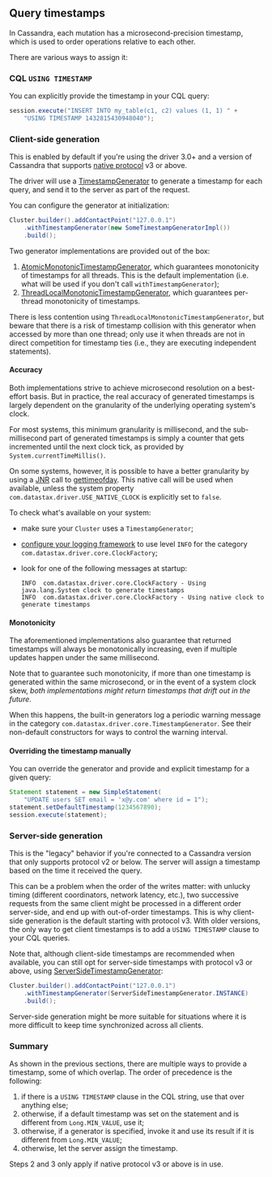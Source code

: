<!--
Licensed to the Apache Software Foundation (ASF) under one
or more contributor license agreements.  See the NOTICE file
distributed with this work for additional information
regarding copyright ownership.  The ASF licenses this file
to you under the Apache License, Version 2.0 (the
"License"); you may not use this file except in compliance
with the License.  You may obtain a copy of the License at

  http://www.apache.org/licenses/LICENSE-2.0

Unless required by applicable law or agreed to in writing,
software distributed under the License is distributed on an
"AS IS" BASIS, WITHOUT WARRANTIES OR CONDITIONS OF ANY
KIND, either express or implied.  See the License for the
specific language governing permissions and limitations
under the License.
-->

## Query timestamps

In Cassandra, each mutation has a microsecond-precision timestamp, which
is used to order operations relative to each other.

There are various ways to assign it:

### CQL `USING TIMESTAMP`

You can explicitly provide the timestamp in your CQL query:

```java
session.execute("INSERT INTO my_table(c1, c2) values (1, 1) " +
    "USING TIMESTAMP 1432815430948040");
```

### Client-side generation

This is enabled by default if you're using the driver 3.0+ and a version
of Cassandra that supports [native protocol](../native_protocol) v3 or
above.

The driver will use a [TimestampGenerator] to generate a timestamp for each query, and send it
to the server as part of the request.

You can configure the generator at initialization:

```java
Cluster.builder().addContactPoint("127.0.0.1")
    .withTimestampGenerator(new SomeTimestampGeneratorImpl())
    .build();
```

Two generator implementations are provided out of the box:

1. [AtomicMonotonicTimestampGenerator], which guarantees monotonicity of timestamps for all 
   threads. This is the default implementation (i.e. what will be used if you don't call 
   `withTimestampGenerator`);
2. [ThreadLocalMonotonicTimestampGenerator], which guarantees per-thread monotonicity of timestamps.

There is less contention using `ThreadLocalMonotonicTimestampGenerator`, but beware
that there is a risk of timestamp collision with this generator when accessed by more than one
thread; only use it when threads are not in direct competition for timestamp ties (i.e., they are executing
independent statements).

#### Accuracy

Both implementations strive to achieve microsecond resolution on a best-effort basis.
But in practice, the real accuracy of generated timestamps is largely dependent on the
granularity of the underlying operating system's clock.

For most systems, this minimum granularity is millisecond, and
the sub-millisecond part of generated timestamps is simply a counter that gets incremented
until the next clock tick, as provided by `System.currentTimeMillis()`.

On some systems, however, it is possible to have a better granularity by using a [JNR]
call to [gettimeofday]. This native call will be used when available, unless the system
property `com.datastax.driver.USE_NATIVE_CLOCK` is explicitly set to `false`.

To check what's available on your system:

* make sure your `Cluster` uses a `TimestampGenerator`;
* [configure your logging framework](../logging/) to use level `INFO` for the category
  `com.datastax.driver.core.ClockFactory`;
* look for one of the following messages at startup:

    ```
    INFO  com.datastax.driver.core.ClockFactory - Using java.lang.System clock to generate timestamps
    INFO  com.datastax.driver.core.ClockFactory - Using native clock to generate timestamps
    ```

#### Monotonicity

The aforementioned implementations also guarantee
that returned timestamps will always be monotonically increasing, even if multiple updates
happen under the same millisecond.

Note that to guarantee such monotonicity, if more than one timestamp is generated
within the same microsecond, or in the event of a system clock skew, _both implementations might
return timestamps that drift out in the future_.

When this happens, the built-in generators log a periodic warning message in the category
`com.datastax.driver.core.TimestampGenerator`. See their non-default constructors for ways to control the warning
interval.


#### Overriding the timestamp manually

You can override the generator and provide and explicit timestamp for a given query: 

```java
Statement statement = new SimpleStatement(
    "UPDATE users SET email = 'x@y.com' where id = 1");
statement.setDefaultTimestamp(1234567890);
session.execute(statement);
```


### Server-side generation

This is the "legacy" behavior if you're connected to a Cassandra version
that only supports protocol v2 or below. The server will assign a
timestamp based on the time it received the query.

This can be a problem when the order of the writes matter: with unlucky
timing (different coordinators, network latency, etc.), two successive
requests from the same client might be processed in a different order
server-side, and end up with out-of-order timestamps. This is why client-side
generation is the default starting with protocol v3. With older versions, the
only way to get client timestamps is to add a `USING TIMESTAMP` clause to your
CQL queries.

Note that, although client-side timestamps are recommended when available, you can still opt for 
server-side timestamps with protocol v3 or above, using [ServerSideTimestampGenerator]:

```java
Cluster.builder().addContactPoint("127.0.0.1")
    .withTimestampGenerator(ServerSideTimestampGenerator.INSTANCE)
    .build();
```

Server-side generation might be more suitable for situations where it is more difficult to keep
time synchronized across all clients.


### Summary

As shown in the previous sections, there are multiple ways to provide a
timestamp, some of which overlap. The order of precedence is the
following:

1. if there is a `USING TIMESTAMP` clause in the CQL string, use that
   over anything else;
2. otherwise, if a default timestamp was set on the statement and is
   different from `Long.MIN_VALUE`, use it;
3. otherwise, if a generator is specified, invoke it and use its result
   if it is different from `Long.MIN_VALUE`;
4. otherwise, let the server assign the timestamp.

Steps 2 and 3 only apply if native protocol v3 or above is in use.


[TimestampGenerator]:                     https://docs.datastax.com/en/drivers/java/3.10/com/datastax/driver/core/TimestampGenerator.html
[AtomicMonotonicTimestampGenerator]:      https://docs.datastax.com/en/drivers/java/3.10/com/datastax/driver/core/AtomicMonotonicTimestampGenerator.html
[ThreadLocalMonotonicTimestampGenerator]: https://docs.datastax.com/en/drivers/java/3.10/com/datastax/driver/core/ThreadLocalMonotonicTimestampGenerator.html
[ServerSideTimestampGenerator]:           https://docs.datastax.com/en/drivers/java/3.10/com/datastax/driver/core/ServerSideTimestampGenerator.html

[gettimeofday]: http://man7.org/linux/man-pages/man2/settimeofday.2.html
[JNR]: https://github.com/jnr/jnr-ffi
